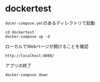 # dockertest

`docer-compose.yml`のあるディレクトリで起動

    cd dockertest
    docker-compose up -d

ローカルでWebページが開けることを確認  

    http://localhost:8080/

アプリの終了

    docker-compose down
